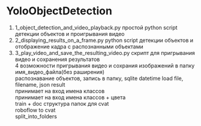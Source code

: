 # YoloObjectDetection

1. 1_object_detection_and_video_playback.py простой python script детекции объектов и проигрывания видео  
2. 2_displaying_results_on_a_frame.py python script детекции объектов и отображение кадра с распознанными объектами 
3. 3_play_video_and_save_the_resulting_video.py скрипт для  пригрывания видео и сохранения результатов  
4 
возможности пригрывания видео и сохрания изображений в папку имя_видео_файла(без раширения)  
 распознавание объектов, запись в папку, sqlite datetime load file, filename, json result  
 принимает на вход имена классов  
 принимает на вход имена классов + цвета  
 train + doc структура папок для cvat  
 roboflow to cvat  
 split_into_folders   

